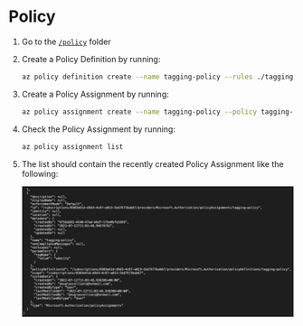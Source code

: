 # Policy

1. Go to the [`/policy`](policy) folder

1. Create a Policy Definition by running:

    ```sh
    az policy definition create --name tagging-policy --rules ./tagging-policy-rules.json --params ./tagging-policy-params.json 
    ```

1. Create a Policy Assignment by running:

    ```sh
    az policy assignment create --name tagging-policy --policy tagging-policy -p "{ \"tagName\": { \"value\": \"udacity\" } }"
    ```

1. Check the Policy Assignment by running:

    ```sh
    az policy assignment list
    ```

1. The list should contain the recently created Policy Assignment like the following:

    ![policy assignment list screenshot](az-policy-assignment-list.png)
